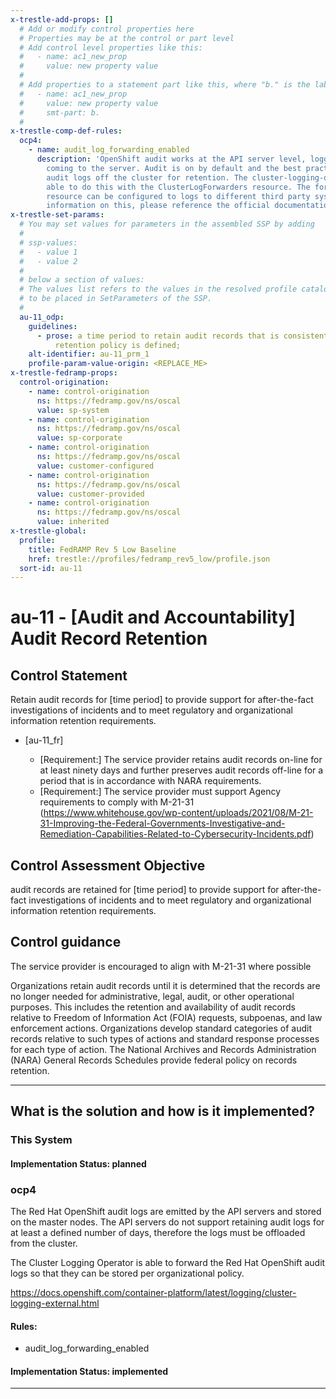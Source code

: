 ```yaml
---
x-trestle-add-props: []
  # Add or modify control properties here
  # Properties may be at the control or part level
  # Add control level properties like this:
  #   - name: ac1_new_prop
  #     value: new property value
  #
  # Add properties to a statement part like this, where "b." is the label of the target statement part
  #   - name: ac1_new_prop
  #     value: new property value
  #     smt-part: b.
  #
x-trestle-comp-def-rules:
  ocp4:
    - name: audit_log_forwarding_enabled
      description: 'OpenShift audit works at the API server level, logging all requests
        coming to the server. Audit is on by default and the best practice is to ship
        audit logs off the cluster for retention. The cluster-logging-operator is
        able to do this with the ClusterLogForwarders resource. The forementioned
        resource can be configured to logs to different third party systems. For more
        information on this, please reference the official documentation: https://docs.openshift.com/container-platform/4.6/logging/cluster-logging-external.html'
x-trestle-set-params:
  # You may set values for parameters in the assembled SSP by adding
  #
  # ssp-values:
  #   - value 1
  #   - value 2
  #
  # below a section of values:
  # The values list refers to the values in the resolved profile catalog, and the ssp-values represent new values
  # to be placed in SetParameters of the SSP.
  #
  au-11_odp:
    guidelines:
      - prose: a time period to retain audit records that is consistent with the records
          retention policy is defined;
    alt-identifier: au-11_prm_1
    profile-param-value-origin: <REPLACE_ME>
x-trestle-fedramp-props:
  control-origination:
    - name: control-origination
      ns: https://fedramp.gov/ns/oscal
      value: sp-system
    - name: control-origination
      ns: https://fedramp.gov/ns/oscal
      value: sp-corporate
    - name: control-origination
      ns: https://fedramp.gov/ns/oscal
      value: customer-configured
    - name: control-origination
      ns: https://fedramp.gov/ns/oscal
      value: customer-provided
    - name: control-origination
      ns: https://fedramp.gov/ns/oscal
      value: inherited
x-trestle-global:
  profile:
    title: FedRAMP Rev 5 Low Baseline
    href: trestle://profiles/fedramp_rev5_low/profile.json
  sort-id: au-11
---
```


# au-11 - \[Audit and Accountability\] Audit Record Retention

## Control Statement

Retain audit records for [time period] to provide support for after-the-fact investigations of incidents and to meet regulatory and organizational information retention requirements.

- \[au-11_fr\]

  - \[Requirement:\] The service provider retains audit records on-line for at least ninety days and further preserves audit records off-line for a period that is in accordance with NARA requirements.
  - \[Requirement:\] The service provider must support Agency requirements to comply with M-21-31 (https://www.whitehouse.gov/wp-content/uploads/2021/08/M-21-31-Improving-the-Federal-Governments-Investigative-and-Remediation-Capabilities-Related-to-Cybersecurity-Incidents.pdf)

## Control Assessment Objective

audit records are retained for [time period] to provide support for after-the-fact investigations of incidents and to meet regulatory and organizational information retention requirements.

## Control guidance

The service provider is encouraged to align with M-21-31 where possible

Organizations retain audit records until it is determined that the records are no longer needed for administrative, legal, audit, or other operational purposes. This includes the retention and availability of audit records relative to Freedom of Information Act (FOIA) requests, subpoenas, and law enforcement actions. Organizations develop standard categories of audit records relative to such types of actions and standard response processes for each type of action. The National Archives and Records Administration (NARA) General Records Schedules provide federal policy on records retention.

______________________________________________________________________

## What is the solution and how is it implemented?

<!-- For implementation status enter one of: implemented, partial, planned, alternative, not-applicable -->

<!-- Note that the list of rules under ### Rules: is read-only and changes will not be captured after assembly to JSON -->

### This System

<!-- Add implementation prose for the main This System component for control: au-11 -->

#### Implementation Status: planned

### ocp4

The Red Hat OpenShift audit logs are emitted by the API servers
and stored on the master nodes.
The API servers do not support retaining audit logs for at least a
defined number of days, therefore the logs must be offloaded from
the cluster.

The Cluster Logging Operator is able to forward the Red Hat OpenShift
audit logs so that they can be stored per organizational policy.

https://docs.openshift.com/container-platform/latest/logging/cluster-logging-external.html

#### Rules:

  - audit_log_forwarding_enabled

#### Implementation Status: implemented

______________________________________________________________________
